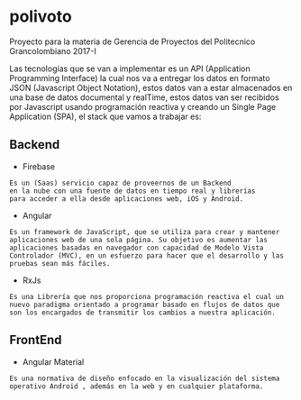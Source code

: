 # polivoto
Proyecto para la materia de Gerencia de Proyectos del Politecnico Grancolombiano 2017-I

Las tecnologías que se van a implementar es un API (Application Programming Interface) la cual nos va a entregar los datos en formato JSON (Javascript Object Notation), estos datos van a estar almacenados en una base de datos documental y realTime, estos datos van ser recibidos por Javascript usando programación reactiva y creando un Single Page Application (SPA), el stack que vamos a trabajar es:


Backend
-------

* Firebase
```
Es un (Saas) servicio capaz de proveernos de un Backend
en la nube con una fuente de datos en tiempo real y librerías
para acceder a ella desde aplicaciones web, iOS y Android.
```
* Angular
```
Es un framework de JavaScript, que se utiliza para crear y mantener aplicaciones web de una sola página. Su objetivo es aumentar las aplicaciones basadas en navegador con capacidad de Modelo Vista Controlador (MVC), en un esfuerzo para hacer que el desarrollo y las pruebas sean más fáciles.
```
* RxJs
```
Es una Librería que nos proporciona programación reactiva el cual un nuevo paradigma orientado a programar basado en flujos de datos que son los encargados de transmitir los cambios a nuestra aplicación.
```

FrontEnd
-------
* Angular Material
```
Es una normativa de diseño enfocado en la visualización del sistema operativo Android , además en la web y en cualquier plataforma.

```
